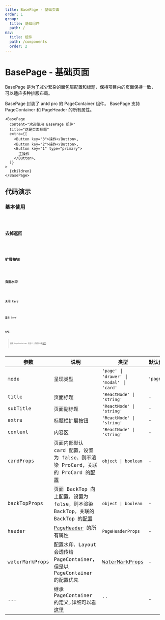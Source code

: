```yaml
---
title: BasePage - 基础页面
order: 1
group:
  title: 基础组件
  path: /
nav:
  title: 组件
  path: /components
  order: 2
---
```


# BasePage - 基础页面

BasePage 是为了减少繁杂的面包屑配置和标题，保持项目内的页面保持一致，可以适应多种排版布局。

BasePage 封装了 antd pro 的 PageContainer 组件。 BasePage 支持 PageContainer 和 PageHeader 的所有属性。

```tsx | pure
<BasePage
  content="欢迎使用 BasePage 组件"
  title="这是页面标题"
  extra={[
    <Button key="3">操作</Button>,
    <Button key="2">操作</Button>,
    <Button key="1" type="primary">
      主操作
    </Button>,
  ]}
>
  {children}
</BasePage>
```

## 代码演示

### 基本使用

<code src="./demos/base.tsx" iframe="200" title="基本使用" desc="基本使用" />

### 去掉返回

<code src="./demos/noback.tsx" iframe="200" title="去掉返回" desc="去掉返回按钮" />

### 扩展按钮

<code src="./demos/extra.tsx" iframe="200" title="扩展按钮" desc="通过 `extra` 设置标题栏扩展按钮" />

### 页面水印

<code src="./demos/water.tsx" iframe="400" title="页面水印" desc="通过 `waterMarkProps` 设置标题栏扩展按钮" />

### 关闭 Card

<code src="./demos/nocard.tsx" iframe="200" title="关闭Card" desc="通过 `cardProps` 设置false不显示内部card" />

### 显示 Card

<code src="./demos/card.tsx" iframe="300" title="显示Card" desc="通过 `cardProps` 设置内部card属性" />

## API

> 继承 PageContainer 的定义，详细可以看[这里](https://procomponents.ant.design/components/page-container)。

| 参数 | 说明 | 类型 | 默认值 |
| --- | --- | --- | --- |
| mode | 呈现类型 | `'page'` \| `'drawer'` \| `'modal'` \| `'card'` | `'page'` |
| title | 页面标题 | `'ReactNode' \| 'string'` | - |
| subTitle | 页面副标题 | `'ReactNode' \| 'string'` | - |
| extra | 标题栏扩展按钮 | `'ReactNode' \| 'string'` | - |
| content | 内容区 | `'ReactNode' \| 'string'` | - |
| cardProps | 页面内部默认 card 配置，设置为 false，则不渲染 ProCard，关联的 ProCard 的[配置](https://procomponents.ant.design/components/card#api) | `object \| boolean` | - |
| backTopProps | 页面 BackTop 向上配置，设置为 false，则不渲染 BackTop，关联的 BackTop 的[配置](https://ant.design/components/back-top-cn/#API) | `object \| boolean` | - |
| header | [PageHeader](https://ant.design/components/page-header-cn/) 的所有属性 | `PageHeaderProps` | - |
| waterMarkProps | 配置水印，Layout 会透传给 PageContainer，但是以 PageContainer 的配置优先 | [WaterMarkProps](https://procomponents.ant.design/components/water-mark) | - |
| ... | 继承 PageContainer 的定义,详细可以看[这里](https://procomponents.ant.design/components/page-container) | `` | - |
